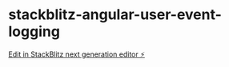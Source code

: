 # stackblitz-angular-user-event-logging

[Edit in StackBlitz next generation editor ⚡️](https://stackblitz.com/~/github.com/krivanek06/stackblitz-angular-user-event-logging)